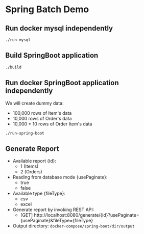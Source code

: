 # Spring Batch Demo

## Run docker mysql independently
```shell script
./run-mysql
```

## Build SpringBoot application
```shell script
./build
```

## Run docker SpringBoot application independently
We will create dummy data:
  - 100,000 rows of Item's data
  - 10,000 rows of Order's data
  - 10,000 * 10 rows of Order Item's data
```shell script
./run-spring-boot
```  

## Generate Report ##
- Available report {id}:
  - 1 (Items)
  - 2 (Orders)
- Reading from database mode {usePaginate}:
  - true
  - false
- Available type {fileType}:
  - csv
  - excel
- Generate report by invoking REST API:
  - [GET] http://localhost:8080/generate/{id}?usePaginate={usePaginate}&fileType={fileType}
- Output directory: <code>docker-compose/spring-boot/dir/output</code>